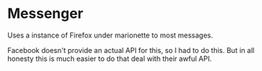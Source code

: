 # Messenger

Uses a instance of Firefox under marionette to most messages.

Facebook doesn't provide an actual API for this, so I had to do this. But in all
honesty this is much easier to do that deal with their awful API.
